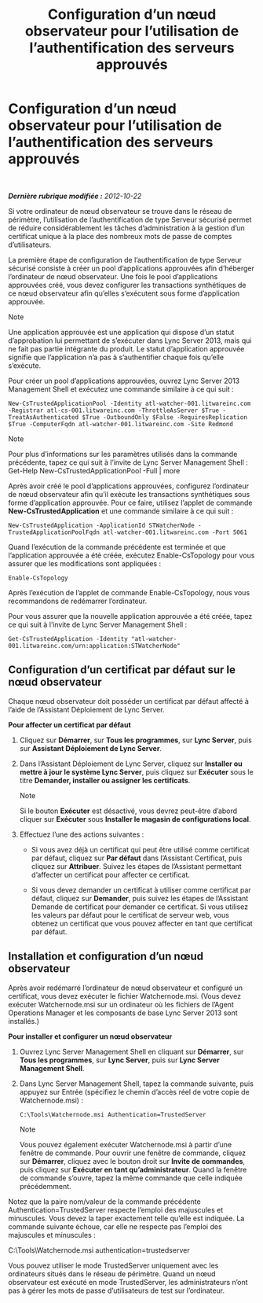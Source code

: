 ﻿---
title: Configuration d’un nœud observateur pour l’utilisation de l’authentification des serveurs approuvés
TOCTitle: Configuration d’un nœud observateur pour l’utilisation de l’authentification des serveurs approuvés
ms:assetid: 42d879ac-aa90-4ed6-b5e2-1e208711672a
ms:mtpsurl: https://technet.microsoft.com/fr-fr/library/JJ204852(v=OCS.15)
ms:contentKeyID: 49297030
ms.date: 05/20/2016
mtps_version: v=OCS.15
ms.translationtype: HT
---

# Configuration d’un nœud observateur pour l’utilisation de l’authentification des serveurs approuvés

 

_**Dernière rubrique modifiée :** 2012-10-22_

Si votre ordinateur de nœud observateur se trouve dans le réseau de périmètre, l’utilisation de l’authentification de type Serveur sécurisé permet de réduire considérablement les tâches d’administration à la gestion d’un certificat unique à la place des nombreux mots de passe de comptes d’utilisateurs.

La première étape de configuration de l’authentification de type Serveur sécurisé consiste à créer un pool d’applications approuvées afin d’héberger l’ordinateur de nœud observateur. Une fois le pool d’applications approuvées créé, vous devez configurer les transactions synthétiques de ce nœud observateur afin qu’elles s’exécutent sous forme d’application approuvée.

> [!NOTE]  
> Une application approuvée est une application qui dispose d’un statut d’approbation lui permettant de s’exécuter dans Lync Server 2013, mais qui ne fait pas partie intégrante du produit. Le statut d’application approuvée signifie que l’application n’a pas à s’authentifier chaque fois qu’elle s’exécute.

Pour créer un pool d’applications approuvées, ouvrez Lync Server 2013 Management Shell et exécutez une commande similaire à ce qui suit :

    New-CsTrustedApplicationPool -Identity atl-watcher-001.litwareinc.com -Registrar atl-cs-001.litwareinc.com -ThrottleAsServer $True -TreatAsAuthenticated $True -OutboundOnly $False -RequiresReplication $True -ComputerFqdn atl-watcher-001.litwareinc.com -Site Redmond

> [!NOTE]  
> Pour plus d’informations sur les paramètres utilisés dans la commande précédente, tapez ce qui suit à l’invite de Lync Server Management Shell :<br />
Get-Help New-CsTrustedApplicationPool -Full | more

Après avoir créé le pool d’applications approuvées, configurez l’ordinateur de nœud observateur afin qu’il exécute les transactions synthétiques sous forme d’application approuvée. Pour ce faire, utilisez l’applet de commande **New-CsTrustedApplication** et une commande similaire à ce qui suit :

    New-CsTrustedApplication -ApplicationId STWatcherNode -TrustedApplicationPoolFqdn atl-watcher-001.litwareinc.com -Port 5061

Quand l’exécution de la commande précédente est terminée et que l’application approuvée a été créée, exécutez Enable-CsTopology pour vous assurer que les modifications sont appliquées :

    Enable-CsTopology

Après l’exécution de l’applet de commande Enable-CsTopology, nous vous recommandons de redémarrer l’ordinateur.

Pour vous assurer que la nouvelle application approuvée a été créée, tapez ce qui suit à l’invite de Lync Server Management Shell :

    Get-CsTrustedApplication -Identity "atl-watcher-001.litwareinc.com/urn:application:STWatcherNode"

## Configuration d’un certificat par défaut sur le nœud observateur

Chaque nœud observateur doit posséder un certificat par défaut affecté à l’aide de l’Assistant Déploiement de Lync Server.

**Pour affecter un certificat par défaut**

1.  Cliquez sur **Démarrer**, sur **Tous les programmes**, sur **Lync Server**, puis sur **Assistant Déploiement de Lync Server**.

2.  Dans l’Assistant Déploiement de Lync Server, cliquez sur **Installer ou mettre à jour le système Lync Server**, puis cliquez sur **Exécuter** sous le titre **Demander, installer ou assigner les certificats**.
    
    > [!NOTE]  
    > Si le bouton <strong>Exécuter</strong> est désactivé, vous devrez peut-être d’abord cliquer sur <strong>Exécuter</strong> sous <strong>Installer le magasin de configurations local</strong>.

3.  Effectuez l’une des actions suivantes :
    
      - Si vous avez déjà un certificat qui peut être utilisé comme certificat par défaut, cliquez sur **Par défaut** dans l’Assistant Certificat, puis cliquez sur **Attribuer**. Suivez les étapes de l’Assistant permettant d’affecter un certificat pour affecter ce certificat.
    
      - Si vous devez demander un certificat à utiliser comme certificat par défaut, cliquez sur **Demander**, puis suivez les étapes de l’Assistant Demande de certificat pour demander ce certificat. Si vous utilisez les valeurs par défaut pour le certificat de serveur web, vous obtenez un certificat que vous pouvez affecter en tant que certificat par défaut.

## Installation et configuration d’un nœud observateur

Après avoir redémarré l’ordinateur de nœud observateur et configuré un certificat, vous devez exécuter le fichier Watchernode.msi. (Vous devez exécuter Watchernode.msi sur un ordinateur où les fichiers de l’Agent Operations Manager et les composants de base Lync Server 2013 sont installés.)

**Pour installer et configurer un nœud observateur**

1.  Ouvrez Lync Server Management Shell en cliquant sur **Démarrer**, sur **Tous les programmes**, sur **Lync Server**, puis sur **Lync Server Management Shell**.

2.  Dans Lync Server Management Shell, tapez la commande suivante, puis appuyez sur Entrée (spécifiez le chemin d’accès réel de votre copie de Watchernode.msi) :
    
        C:\Tools\Watchernode.msi Authentication=TrustedServer
    
    > [!NOTE]  
    > Vous pouvez également exécuter Watchernode.msi à partir d’une fenêtre de commande. Pour ouvrir une fenêtre de commande, cliquez sur <strong>Démarrer</strong>, cliquez avec le bouton droit sur <strong>Invite de commandes</strong>, puis cliquez sur <strong>Exécuter en tant qu’administrateur</strong>. Quand la fenêtre de commande s’ouvre, tapez la même commande que celle indiquée précédemment.

Notez que la paire nom/valeur de la commande précédente Authentication=TrustedServer respecte l’emploi des majuscules et minuscules. Vous devez la taper exactement telle qu’elle est indiquée. La commande suivante échoue, car elle ne respecte pas l’emploi des majuscules et minuscules :

C:\\Tools\\Watchernode.msi authentication=trustedserver

Vous pouvez utiliser le mode TrustedServer uniquement avec les ordinateurs situés dans le réseau de périmètre. Quand un nœud observateur est exécuté en mode TrustedServer, les administrateurs n’ont pas à gérer les mots de passe d’utilisateurs de test sur l’ordinateur.

